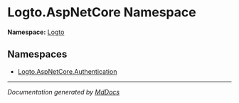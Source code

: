﻿<!--  
  <auto-generated>   
    The contents of this file were generated by a tool.  
    Changes to this file may be list if the file is regenerated  
  </auto-generated>   
-->

# Logto.AspNetCore Namespace

**Namespace:** [Logto](../index.md)  

## Namespaces

- [Logto.AspNetCore.Authentication](Authentication/index.md)

___

*Documentation generated by [MdDocs](https://github.com/ap0llo/mddocs)*
